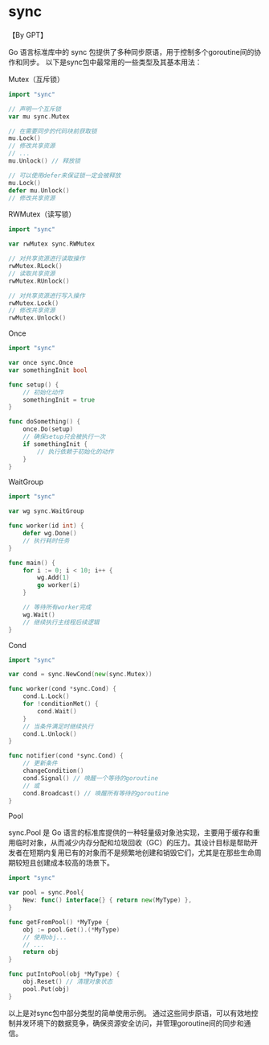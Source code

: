 # sync

【By GPT】

Go 语言标准库中的 sync 包提供了多种同步原语，用于控制多个goroutine间的协作和同步。
以下是sync包中最常用的一些类型及其基本用法：

Mutex（互斥锁）

```go
import "sync"

// 声明一个互斥锁
var mu sync.Mutex

// 在需要同步的代码块前获取锁
mu.Lock()
// 修改共享资源
// ...
mu.Unlock() // 释放锁

// 可以使用defer来保证锁一定会被释放
mu.Lock()
defer mu.Unlock()
// 修改共享资源
```

RWMutex（读写锁）

```go
import "sync"

var rwMutex sync.RWMutex

// 对共享资源进行读取操作
rwMutex.RLock()
// 读取共享资源
rwMutex.RUnlock()

// 对共享资源进行写入操作
rwMutex.Lock()
// 修改共享资源
rwMutex.Unlock()
```

Once

```go
import "sync"

var once sync.Once
var somethingInit bool

func setup() {
    // 初始化动作
    somethingInit = true
}

func doSomething() {
    once.Do(setup)
    // 确保setup只会被执行一次
    if somethingInit {
        // 执行依赖于初始化的动作
    }
}
```

WaitGroup

```go
import "sync"

var wg sync.WaitGroup

func worker(id int) {
    defer wg.Done()
    // 执行耗时任务
}

func main() {
    for i := 0; i < 10; i++ {
        wg.Add(1)
        go worker(i)
    }

    // 等待所有worker完成
    wg.Wait()
    // 继续执行主线程后续逻辑
}
```

Cond

```go
import "sync"

var cond = sync.NewCond(new(sync.Mutex))

func worker(cond *sync.Cond) {
    cond.L.Lock()
    for !conditionMet() {
        cond.Wait()
    }
    // 当条件满足时继续执行
    cond.L.Unlock()
}

func notifier(cond *sync.Cond) {
    // 更新条件
    changeCondition()
    cond.Signal() // 唤醒一个等待的goroutine
    // 或
    cond.Broadcast() // 唤醒所有等待的goroutine
}
```

Pool

sync.Pool 是 Go 语言的标准库提供的一种轻量级对象池实现，主要用于缓存和重用临时对象，从而减少内存分配和垃圾回收（GC）的压力。其设计目标是帮助开发者在短期内复用已有的对象而不是频繁地创建和销毁它们，尤其是在那些生命周期较短且创建成本较高的场景下。

```go
import "sync"

var pool = sync.Pool{
    New: func() interface{} { return new(MyType) },
}

func getFromPool() *MyType {
    obj := pool.Get().(*MyType)
    // 使用obj...
    // ...
    return obj
}

func putIntoPool(obj *MyType) {
    obj.Reset() // 清理对象状态
    pool.Put(obj)
}
```

以上是对sync包中部分类型的简单使用示例。
通过这些同步原语，可以有效地控制并发环境下的数据竞争，确保资源安全访问，并管理goroutine间的同步和通信。